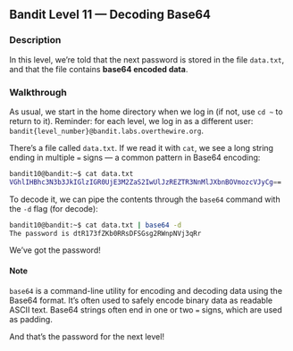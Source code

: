 ## Bandit Level 11 — Decoding Base64

### Description

In this level, we’re told that the next password is stored in the file `data.txt`, and that the file contains **base64 encoded data**.

### Walkthrough

As usual, we start in the home directory when we log in (if not, use `cd ~` to return to it).
Reminder: for each level, we log in as a different user:
`bandit{level_number}@bandit.labs.overthewire.org`.

There’s a file called `data.txt`. If we read it with `cat`, we see a long string ending in multiple `=` signs — a common pattern in Base64 encoding:

```bash
bandit10@bandit:~$ cat data.txt
VGhlIHBhc3N3b3JkIGlzIGR0UjE3M2ZaS2IwUlJzREZTR3NnMlJXbnBOVmozcVJyCg==
```

To decode it, we can pipe the contents through the `base64` command with the `-d` flag (for decode):

```bash
bandit10@bandit:~$ cat data.txt | base64 -d
The password is dtR173fZKb0RRsDFSGsg2RWnpNVj3qRr
```

We’ve got the password!

#### Note

`base64` is a command-line utility for encoding and decoding data using the Base64 format. It’s often used to safely encode binary data as readable ASCII text.
Base64 strings often end in one or two `=` signs, which are used as padding.

And that’s the password for the next level!